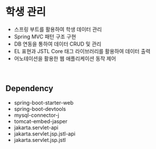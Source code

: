 # 학생 관리
- 스프링 부트를 활용하여 학생 데이터 관리
- Spring MVC 패턴 구조 구현
- DB 연동을 통하여 데이터 CRUD 및 관리
- EL 표현과 JSTL Core 태그 라이브러리를 활용하여 데이터 출력
- 어노테이션을 활용한 웹 애플리케이션 동작 제어

<br/>

## Dependency
- spring-boot-starter-web
- spring-boot-devtools
- mysql-connector-j
- tomcat-embed-jasper
- jakarta.servlet-api
- jakarta.servlet.jsp.jstl-api
- jakarta.servlet.jsp.jstl
